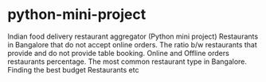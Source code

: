 # python-mini-project
Indian food delivery restaurant aggregator (Python mini project) Restaurants in Bangalore that do not accept online orders. The ratio b/w restaurants that provide and do not provide table booking. Online and Offline orders restaurants percentage. The most common restaurant type in Bangalore. Finding the best budget Restaurants etc
